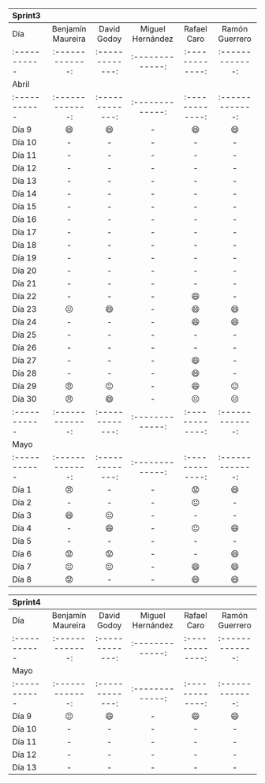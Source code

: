 
| Sprint3      | |    |  |   |  |
| :----------- | :-------------: | :-------------: | :-------------:  |:-------------:| :-------------:|
| Día          |Benjamín Maureira| David Godoy     | Miguel Hernández | Rafael Caro   | Ramón Guerrero |
| :----------- | :-------------: | :-------------: | :-------------:  |:-------------:| :-------------:|
| Abril        | |    |  |   |  |
| :----------- | :-------------: | :-------------: | :-------------:  |:-------------:| :-------------:|
| Día 9        | :smile:         | :smile:         | -                | 😄           | :smile:        |
| Día 10       | -               | -               | -                | -             | -              |
| Día 11       | -               | -               | -                | -             | -              |
| Día 12       | -               | -               | -                | -             | -              |
| Día 13       | -               | -               | -                | -             | -              |
| Día 14       | -               | -               | -                | -             | -              |
| Día 15       | -               | -               | -                | -             | -              |
| Día 16       | -               | -               | -                | -             | -              |
| Día 17       | -               | -               | -                | -             | -              |
| Día 18       | -               | -               | -                | -             | -              |
| Día 19       | -               | -               | -                | -             | -              |
| Día 20       | -               | -               | -                | -             | -              |
| Día 21       | -               | -               | -                | -             | -              |
| Día 22       | -               | -               | -                | 😄           | -              |
| Día 23       | :neutral_face:  | :smile:         | -                | 😄           | :smile:        |
| Día 24       | -               | -               | -                | 😄           | :smile:        |
| Día 25       | -               | -               | -                | -             | -              |
| Día 26       | -               | -               | -                | -             | -              |
| Día 27       | -               | -               | -                | 😄           | -              |
| Día 28       | -               | -               | -                | 😄           | -              |
| Día 29       | :angry:         | :neutral_face:  | -                | 😄           | :neutral_face: |
| Día 30       | :angry:         | :smile:         | -                | 😐           | :neutral_face: |
| :----------- | :-------------: | :-------------: | :-------------:  |:-------------:| :-------------:|
| Mayo         | |    |  |   |  |
| :----------- | :-------------: | :-------------: | :-------------:  |:-------------:| :-------------:|
| Día 1        | :angry:         | -               | -                | 😟            | :smile:        |
| Día 2        | -               | -               | -                | 😐           | -              |
| Día 3        | :smile:         | :neutral_face:  | -                | -             | -              |
| Día 4        | -               | :smile:         | -                | 😐            | :smile:        |
| Día 5        | -               | -               | -                | -             | -              |
| Día 6        | :worried:       | :worried:       | -                | -             | :smile:        |
| Día 7        | :neutral_face:  | :neutral_face:  | -                | 😄           | :smile:        |
| Día 8        | :worried:       | -               | -                | 😄           | :smile:        |



| Sprint4      | |    |  |   |  |
| :----------- | :-------------: | :-------------: | :-------------:  |:-------------:| :-------------:|
| Día          |Benjamín Maureira| David Godoy     | Miguel Hernández | Rafael Caro   | Ramón Guerrero |
| :----------- | :-------------: | :-------------: | :-------------:  |:-------------:| :-------------:|
| Mayo         | |    |  |   |  |
| :----------- | :-------------: | :-------------: | :-------------:  |:-------------:| :-------------:|
| Día 9        | :neutral_face:  | :smile:         | -                | 😄            | :smile:        |
| Día 10       | -               | -               | -                | -             | -              |
| Día 11       | -               | -               | -                | -             | -              |
| Día 12       | -               | -               | -                | -             | -              |
| Día 13       | -               | -               | -                | -             | -              |


